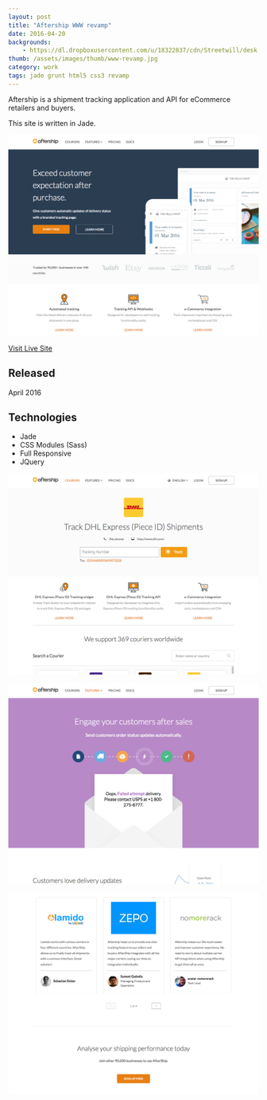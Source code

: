 ```yaml
---
layout: post
title: "Aftership WWW revamp"
date: 2016-04-20
backgrounds:
    - https://dl.dropboxusercontent.com/u/18322837/cdn/Streetwill/desk.jpeg
thumb: /assets/images/thumb/www-revamp.jpg
category: work
tags: jade grunt html5 css3 revamp
---
```


Aftership is a shipment tracking application and API for eCommerce retailers and buyers.

This site is written in Jade.

![www revamp](/assets/images/blog/www-revamp.png)

[Visit Live Site](http://www.aftership.com)

## Released
April 2016

## Technologies
- Jade
- CSS Modules (Sass)
- Full Responsive
- JQuery

![www revamp](/assets/images/blog/www-courier-page.png)

![www revamp](/assets/images/blog/www-feature-page.png)

![www revamp](/assets/images/blog/www-review-page.png)
